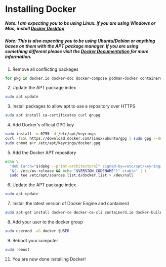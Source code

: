 # Installing Docker
##### Note: I am expecting you to be using Linux. If you are using Windows or Mac, install [Docker Desktop](https://www.docker.com/products/docker-desktop/)
##### Note: This is also expecting you to be using Ubuntu/Debian or anything bases on them with the APT package manager. If you are using something different please visit the [Docker Documentation](https://docs.docker.com/engine/install/) for more information. 

1. Remove all conflicting packages
```bash
for pkg in docker.io docker-doc docker-compose podman-docker containerd runc; do sudo apt-get remove $pkg; done
```

2. Update the APT package index
```bash
sudo apt update
```

3. Install packages to allow apt to use a repository over HTTPS
```bash 
sudo apt install ca-certificates curl gnupg
```

4. Add Docker's official GPG key
```bash
sudo install -m 0755 -d /etc/apt/keyrings
curl -fsSL https://download.docker.com/linux/ubuntu/gpg | sudo gpg --dearmor -o /etc/apt/keyrings/docker.gpg
sudo chmod a+r /etc/apt/keyrings/docker.gpg
```

5. Add the Docker APT repository
```bash
echo \
  "deb [arch="$(dpkg --print-architecture)" signed-by=/etc/apt/keyrings/docker.gpg] https://download.docker.com/linux/ubuntu \
  "$(. /etc/os-release && echo "$VERSION_CODENAME")" stable" | \
  sudo tee /etc/apt/sources.list.d/docker.list > /dev/null 
```

6. Update the APT package index
```bash
sudo apt update
```

7. Install the latest version of Docker Engine and containerd
```bash
sudo apt-get install docker-ce docker-ce-cli containerd.io docker-buildx-plugin docker-compose-plugin
```

8. Add your user to the docker group
```bash
sudo usermod -aG docker $USER
```

9. Reboot your computer
```bash
sudo reboot
```

11. You are now done installing Docker!
